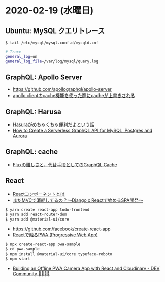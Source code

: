 # 2020-02-19 (水曜日)

## Ubuntu: MySQL クエリトレース

~~~bash
$ tail /etc/mysql/mysql.conf.d/mysqld.cnf

# Trace
general_log=on
general_log_file=/var/log/mysql/query.log
~~~


## GraphQL: Apollo Server

- https://github.com/apollographql/apollo-server
- [apollo clientのcache機能を使った際にcacheが上書きされる](https://qiita.com/kobyta/items/d21d5a0b6d06bfea8b48)

## GraphQL: Harusa

- [Hasuraがめちゃくちゃ便利だよという話](https://qiita.com/maaz118/items/9e198ea91ad8fc624491)
- [How to Create a Serverless GraphQL API for MySQL, Postgres and Aurora](https://serverless.com/blog/graphql-api-mysql-postgres-aurora/)

## GraphQL: cache

- [Fluxの難しさと、代替手段としてのGraphQL Cache](https://qiita.com/oedkty/items/4032378d13c84818362f)

## React

- [Reactコンポーネントとは](https://qiita.com/s_harada/items/cb6b3f0d323a40963f8c)
- [まだMVCで消耗してるの？〜Django x Reactで始めるSPA開発〜](https://qiita.com/uichi/items/61268b1e308123ecd98c) 


~~~bash
$ yarn create react-app todo-frontend
$ yarn add react-router-dom
$ yarn add @material-ui/core
~~~

- https://github.com/facebook/create-react-app
- [Reactで触るPWA (Progressive Web App)](https://qiita.com/YIPG/items/47f9d025a32effdadcad)

~~~bash
$ npx create-react-app pwa-sample
$ cd pwa-sample
$ npm install @material-ui/core typeface-roboto
$ npm start
~~~

- [Building an Offline PWA Camera App with React and Cloudinary - DEV Community 👩‍💻👨‍💻](https://dev.to/ore/building-an-offline-pwa-camera-app-with-react-and-cloudinary-5b9k)

